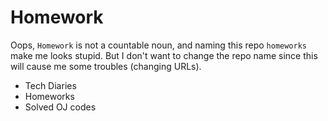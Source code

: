 Homework
========

Oops, `Homework` is not a countable noun, and naming this repo `homeworks` make me looks stupid. But I don't want to change the repo name since this will cause me some troubles (changing URLs).

* Tech Diaries
* Homeworks
* Solved OJ codes
